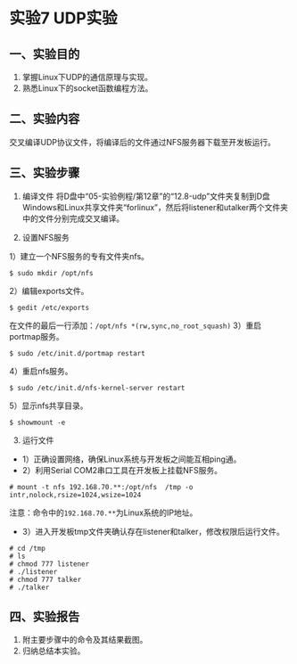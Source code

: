 # 实验7 UDP实验
## 一、实验目的

1. 掌握Linux下UDP的通信原理与实现。
2. 熟悉Linux下的socket函数编程方法。
## 二、实验内容
交叉编译UDP协议文件，将编译后的文件通过NFS服务器下载至开发板运行。
## 三、实验步骤

1. 编译文件
    将D盘中“05-实验例程/第12章”的“12.8-udp”文件夹复制到D盘Windows和Linux共享文件夹“forlinux”，然后将listener和utalker两个文件夹中的文件分别完成交叉编译。

2. 设置NFS服务

  1）建立一个NFS服务的专有文件夹nfs。
```shell
$ sudo mkdir /opt/nfs
```
2）编辑exports文件。
```shell
$ gedit /etc/exports
```
在文件的最后一行添加：`/opt/nfs *(rw,sync,no_root_squash)`
3）重启portmap服务。
```shell
$ sudo /etc/init.d/portmap restart
```
4）重启nfs服务。
```shell
$ sudo /etc/init.d/nfs-kernel-server restart
```
5）显示nfs共享目录。
```shell
$ showmount -e 
````
3. 运行文件
- 1）正确设置网络，确保Linux系统与开发板之间能互相ping通。
- 2）利用Serial COM2串口工具在开发板上挂载NFS服务。
```shell
# mount -t nfs 192.168.70.**:/opt/nfs  /tmp -o intr,nolock,rsize=1024,wsize=1024
```
注意：命令中的`192.168.70.**`为Linux系统的IP地址。
- 3）进入开发板tmp文件夹确认存在listener和talker，修改权限后运行文件。
```shell
# cd /tmp
# ls
# chmod 777 listener
# ./listener
# chmod 777 talker
# ./talker
```
## 四、实验报告
1. 附主要步骤中的命令及其结果截图。
2. 归纳总结本实验。
